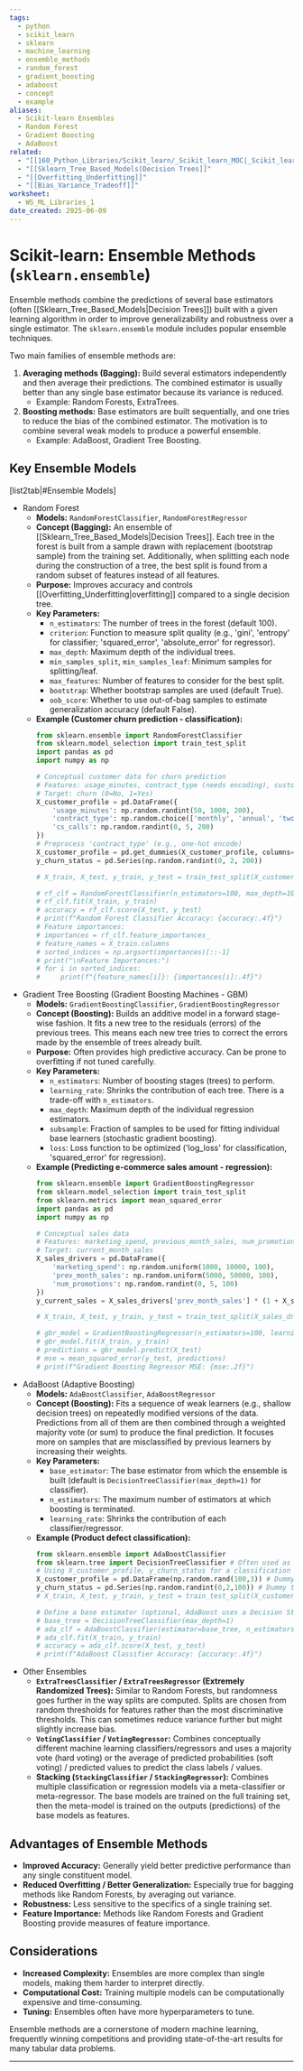 ```yaml
---
tags:
  - python
  - scikit_learn
  - sklearn
  - machine_learning
  - ensemble_methods
  - random_forest
  - gradient_boosting
  - adaboost
  - concept
  - example
aliases:
  - Scikit-learn Ensembles
  - Random Forest
  - Gradient Boosting
  - AdaBoost
related:
  - "[[160_Python_Libraries/Scikit_learn/_Scikit_learn_MOC|_Scikit_learn_MOC]]"
  - "[[Sklearn_Tree_Based_Models|Decision Trees]]"
  - "[[Overfitting_Underfitting]]"
  - "[[Bias_Variance_Tradeoff]]"
worksheet:
  - WS_ML_Libraries_1
date_created: 2025-06-09
---
```

# Scikit-learn: Ensemble Methods (`sklearn.ensemble`)

Ensemble methods combine the predictions of several base estimators (often [[Sklearn_Tree_Based_Models|Decision Trees]]) built with a given learning algorithm in order to improve generalizability and robustness over a single estimator. The `sklearn.ensemble` module includes popular ensemble techniques.

Two main families of ensemble methods are:
1.  **Averaging methods (Bagging):** Build several estimators independently and then average their predictions. The combined estimator is usually better than any single base estimator because its variance is reduced.
    -   Example: Random Forests, ExtraTrees.
2.  **Boosting methods:** Base estimators are built sequentially, and one tries to reduce the bias of the combined estimator. The motivation is to combine several weak models to produce a powerful ensemble.
    -   Example: AdaBoost, Gradient Tree Boosting.

## Key Ensemble Models

[list2tab|#Ensemble Models]
- Random Forest
    - **Models:** `RandomForestClassifier`, `RandomForestRegressor`
    - **Concept (Bagging):** An ensemble of [[Sklearn_Tree_Based_Models|Decision Trees]]. Each tree in the forest is built from a sample drawn with replacement (bootstrap sample) from the training set. Additionally, when splitting each node during the construction of a tree, the best split is found from a random subset of features instead of all features.
    - **Purpose:** Improves accuracy and controls [[Overfitting_Underfitting|overfitting]] compared to a single decision tree.
    - **Key Parameters:**
        -   `n_estimators`: The number of trees in the forest (default 100).
        -   `criterion`: Function to measure split quality (e.g., 'gini', 'entropy' for classifier; 'squared_error', 'absolute_error' for regressor).
        -   `max_depth`: Maximum depth of the individual trees.
        -   `min_samples_split`, `min_samples_leaf`: Minimum samples for splitting/leaf.
        -   `max_features`: Number of features to consider for the best split.
        -   `bootstrap`: Whether bootstrap samples are used (default True).
        -   `oob_score`: Whether to use out-of-bag samples to estimate generalization accuracy (default False).
    - **Example (Customer churn prediction - classification):**
        ```python
        from sklearn.ensemble import RandomForestClassifier
        from sklearn.model_selection import train_test_split
        import pandas as pd
        import numpy as np

        # Conceptual customer data for churn prediction
        # Features: usage_minutes, contract_type (needs encoding), customer_service_calls
        # Target: churn (0=No, 1=Yes)
        X_customer_profile = pd.DataFrame({
            'usage_minutes': np.random.randint(50, 1000, 200),
            'contract_type': np.random.choice(['monthly', 'annual', 'two_year'], 200),
            'cs_calls': np.random.randint(0, 5, 200)
        })
        # Preprocess 'contract_type' (e.g., one-hot encode)
        X_customer_profile = pd.get_dummies(X_customer_profile, columns=['contract_type'], drop_first=True)
        y_churn_status = pd.Series(np.random.randint(0, 2, 200))

        # X_train, X_test, y_train, y_test = train_test_split(X_customer_profile, y_churn_status, test_size=0.3, random_state=42)

        # rf_clf = RandomForestClassifier(n_estimators=100, max_depth=10, random_state=42, class_weight='balanced')
        # rf_clf.fit(X_train, y_train)
        # accuracy = rf_clf.score(X_test, y_test)
        # print(f"Random Forest Classifier Accuracy: {accuracy:.4f}")
        # Feature importances:
        # importances = rf_clf.feature_importances_
        # feature_names = X_train.columns
        # sorted_indices = np.argsort(importances)[::-1]
        # print("\nFeature Importances:")
        # for i in sorted_indices:
        #     print(f"{feature_names[i]}: {importances[i]:.4f}")
        ```
- Gradient Tree Boosting (Gradient Boosting Machines - GBM)
    - **Models:** `GradientBoostingClassifier`, `GradientBoostingRegressor`
    - **Concept (Boosting):** Builds an additive model in a forward stage-wise fashion. It fits a new tree to the residuals (errors) of the previous trees. This means each new tree tries to correct the errors made by the ensemble of trees already built.
    - **Purpose:** Often provides high predictive accuracy. Can be prone to overfitting if not tuned carefully.
    - **Key Parameters:**
        -   `n_estimators`: Number of boosting stages (trees) to perform.
        -   `learning_rate`: Shrinks the contribution of each tree. There is a trade-off with `n_estimators`.
        -   `max_depth`: Maximum depth of the individual regression estimators.
        -   `subsample`: Fraction of samples to be used for fitting individual base learners (stochastic gradient boosting).
        -   `loss`: Loss function to be optimized ('log_loss' for classification, 'squared_error' for regression).
    - **Example (Predicting e-commerce sales amount - regression):**
        ```python
        from sklearn.ensemble import GradientBoostingRegressor
        from sklearn.model_selection import train_test_split
        from sklearn.metrics import mean_squared_error
        import pandas as pd
        import numpy as np

        # Conceptual sales data
        # Features: marketing_spend, previous_month_sales, num_promotions
        # Target: current_month_sales
        X_sales_drivers = pd.DataFrame({
            'marketing_spend': np.random.uniform(1000, 10000, 100),
            'prev_month_sales': np.random.uniform(5000, 50000, 100),
            'num_promotions': np.random.randint(0, 5, 100)
        })
        y_current_sales = X_sales_drivers['prev_month_sales'] * (1 + X_sales_drivers['marketing_spend']/50000 + X_sales_drivers['num_promotions']*0.05) + np.random.randn(100)*5000

        # X_train, X_test, y_train, y_test = train_test_split(X_sales_drivers, y_current_sales, test_size=0.25, random_state=42)

        # gbr_model = GradientBoostingRegressor(n_estimators=100, learning_rate=0.1, max_depth=3, random_state=42)
        # gbr_model.fit(X_train, y_train)
        # predictions = gbr_model.predict(X_test)
        # mse = mean_squared_error(y_test, predictions)
        # print(f"Gradient Boosting Regressor MSE: {mse:.2f}")
        ```
- AdaBoost (Adaptive Boosting)
    - **Models:** `AdaBoostClassifier`, `AdaBoostRegressor`
    - **Concept (Boosting):** Fits a sequence of weak learners (e.g., shallow decision trees) on repeatedly modified versions of the data. Predictions from all of them are then combined through a weighted majority vote (or sum) to produce the final prediction. It focuses more on samples that are misclassified by previous learners by increasing their weights.
    - **Key Parameters:**
        -   `base_estimator`: The base estimator from which the ensemble is built (default is `DecisionTreeClassifier(max_depth=1)` for classifier).
        -   `n_estimators`: The maximum number of estimators at which boosting is terminated.
        -   `learning_rate`: Shrinks the contribution of each classifier/regressor.
    - **Example (Product defect classification):**
        ```python
        from sklearn.ensemble import AdaBoostClassifier
        from sklearn.tree import DecisionTreeClassifier # Often used as base estimator
        # Using X_customer_profile, y_churn_status for a classification example structure
        X_customer_profile = pd.DataFrame(np.random.rand(100,3)) # Dummy features
        y_churn_status = pd.Series(np.random.randint(0,2,100)) # Dummy target
        # X_train, X_test, y_train, y_test = train_test_split(X_customer_profile, y_churn_status, test_size=0.3, random_state=42)

        # Define a base estimator (optional, AdaBoost uses a Decision Stump by default)
        # base_tree = DecisionTreeClassifier(max_depth=1)
        # ada_clf = AdaBoostClassifier(estimator=base_tree, n_estimators=50, learning_rate=1.0, random_state=42, algorithm='SAMME') # SAMME for discrete
        # ada_clf.fit(X_train, y_train)
        # accuracy = ada_clf.score(X_test, y_test)
        # print(f"AdaBoost Classifier Accuracy: {accuracy:.4f}")
        ```
- Other Ensembles
    - **`ExtraTreesClassifier` / `ExtraTreesRegressor` (Extremely Randomized Trees):** Similar to Random Forests, but randomness goes further in the way splits are computed. Splits are chosen from random thresholds for features rather than the most discriminative thresholds. This can sometimes reduce variance further but might slightly increase bias.
    - **`VotingClassifier` / `VotingRegressor`:** Combines conceptually different machine learning classifiers/regressors and uses a majority vote (hard voting) or the average of predicted probabilities (soft voting) / predicted values to predict the class labels / values.
    - **Stacking (`StackingClassifier` / `StackingRegressor`):** Combines multiple classification or regression models via a meta-classifier or meta-regressor. The base models are trained on the full training set, then the meta-model is trained on the outputs (predictions) of the base models as features.

## Advantages of Ensemble Methods
-   **Improved Accuracy:** Generally yield better predictive performance than any single constituent model.
-   **Reduced Overfitting / Better Generalization:** Especially true for bagging methods like Random Forests, by averaging out variance.
-   **Robustness:** Less sensitive to the specifics of a single training set.
-   **Feature Importance:** Methods like Random Forests and Gradient Boosting provide measures of feature importance.

## Considerations
-   **Increased Complexity:** Ensembles are more complex than single models, making them harder to interpret directly.
-   **Computational Cost:** Training multiple models can be computationally expensive and time-consuming.
-   **Tuning:** Ensembles often have more hyperparameters to tune.

Ensemble methods are a cornerstone of modern machine learning, frequently winning competitions and providing state-of-the-art results for many tabular data problems.

---